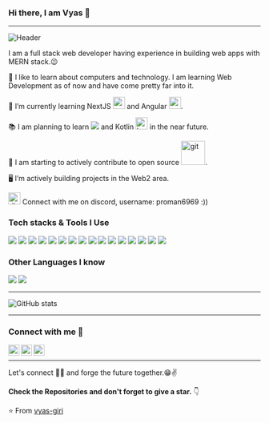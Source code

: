 ### Hi there, I am Vyas 👋

---
![Header](https://media.giphy.com/media/Cmr1OMJ2FN0B2/giphy.gif "Header")

I am a full stack web developer having experience in building web apps with MERN stack.:wink:
 
 🔭 I like to learn about computers and technology. I am learning Web Development as of now and have come pretty far into it.
 
  🌱 I’m currently learning NextJS <img style="vertical-align: middle justify-content: center align-items:center" width="24" height="24" src="https://img.icons8.com/color/48/nextjs.png" alt="nextjs"/> and Angular <img style="vertical-align: middle justify-content: center align-items:center" width="24" height="24" src="https://img.icons8.com/color/48/angularjs.png" alt="angularjs"/>.
 
 :books: I am planning to learn <img style="vertical-align: middle justify-content: center align-items:center" src="https://img.shields.io/badge/-Flutter-3a495d?style=flat&logo=flutter&logoColor=67b7f7"> and Kotlin <img style="vertical-align: middle justify-content: center align-items:center" width="24" height="24" src="https://img.icons8.com/color/48/kotlin.png" alt="kotlin"/> in the near future.
 
 👯 I am starting to actively contribute to open source <img style="vertical-align: middle justify-content: center align-items:center" width="48" height="48" src="https://img.icons8.com/color/48/git.png" alt="git"/>.
 
 🖥 I’m actively building projects in the Web2 area.


<img style="vertical-align: middle justify-content: center align-items:center" width="24" height="24" src="https://img.icons8.com/color/48/discord--v2.png" alt="discord--v2"/> Connect with me on discord, username: proman6969 :))


### Tech stacks & Tools I Use

<img src = "https://img.shields.io/badge/-HTML5-E34F26?style=flat&logo=html5&logoColor=white"> <img src = "https://img.shields.io/badge/-CSS3-1572B6?style=flat&logo=css3&logoColor=white">
<img src="https://img.shields.io/badge/-Bootstrap-563D7C?style=flat&logo=bootstrap&logoColor=white">
<img src="https://img.shields.io/badge/-JavaScript-eed718?style=flat&logo=javascript&logoColor=ffffff">
<img src="https://img.shields.io/badge/-React-000000?style=flat&logo=react&logoColor=00c8ff">
<img src="https://img.shields.io/badge/-MongoDB-4DB33D?style=flat&logo=mongodb&logoColor=FFFFFF">
<img src="https://img.shields.io/badge/-MySQL-F29111?style=flat&logo=mysql&logoColor=FFFFFF">
<img src="https://img.shields.io/badge/-Express.js-787878?style=flat">
<img src="https://img.shields.io/badge/-Node.js-3C873A?style=flat&logo=Node.js&logoColor=white">
<img src="https://img.shields.io/badge/-Firebase-FFA611?style=flat&logo=firebase&logoColor=FFFFFF">
<img src="http://img.shields.io/badge/-Google%20Cloud%20Platform-4285F4?style=flat&logo=google%20cloud&logoColor=white">
<img src="https://img.shields.io/badge/-Progressive Web Apps-5A0FC8?style=flat">
<img src="http://img.shields.io/badge/-Git-F1502F?style=flat&logo=git&logoColor=FFFFFF">
<img src="http://img.shields.io/badge/-Github-000000?style=flat&logo=github&logoColor=FFFFFF">
<img src="http://img.shields.io/badge/-VS%20Code-007ACC?style=flat&logo=visual%20studio%20code&logoColor=white">
<img src="http://img.shields.io/badge/-Vercel-black?style=flat&logo=vercel&logoColor=white">

### Other Languages I know
<img src="https://img.shields.io/badge/-C%20&%20C++-659ad2?style=flat&logo=c%2B%2B&logoColor=ffffff"> <img src="https://img.shields.io/badge/-Python-black?style=flat&logo=python&logoColor=white"> 

---

![GitHub stats](https://github-readme-stats.vercel.app/api?username=vyas-giri&show_icons=true&hide_border=true)


---


### Connect with me  💬 
[<img align="left" alt="vyasgiri3 | Twitter" width="22px" src="https://img.icons8.com/color/48/twitter--v1.png" />][twitter]
[<img align="left" alt="vyas-giri | LinkedIn" width="22px" src="https://img.icons8.com/color/48/linkedin.png" />][linkedin]
[<img align="left" alt="vyas_kun | Instagram" width="22px" src="https://img.icons8.com/color/48/instagram-new--v1.png" />][instagram]

<br/>

<hr/>

Let's connect 👨‍💻 and forge the future together.😁✌

**Check the Repositories and don't forget to give a star.** 👇

:star: From [vyas-giri](https://github.com/vyas-giri)

[twitter]: https://twitter.com/vyasgiri3
[instagram]: https://www.instagram.com/vyas_kun/
[linkedin]: https://www.linkedin.com/in/vyas-giri
